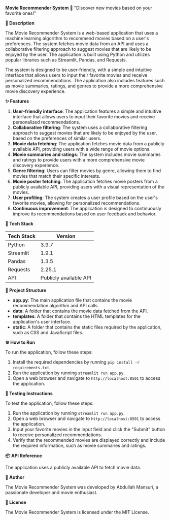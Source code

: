 **Movie Recommender System** 🎥
"Discover new movies based on your favorite ones!"

**📖 Description**

The Movie Recommender System is a web-based application that uses a machine learning algorithm to recommend movies based on a user's preferences. The system fetches movie data from an API and uses a collaborative filtering approach to suggest movies that are likely to be enjoyed by the user. The application is built using Python and utilizes popular libraries such as Streamlit, Pandas, and Requests.

The system is designed to be user-friendly, with a simple and intuitive interface that allows users to input their favorite movies and receive personalized recommendations. The application also includes features such as movie summaries, ratings, and genres to provide a more comprehensive movie discovery experience.

**✨ Features**

1. **User-friendly interface**: The application features a simple and intuitive interface that allows users to input their favorite movies and receive personalized recommendations.
2. **Collaborative filtering**: The system uses a collaborative filtering approach to suggest movies that are likely to be enjoyed by the user, based on the preferences of similar users.
3. **Movie data fetching**: The application fetches movie data from a publicly available API, providing users with a wide range of movie options.
4. **Movie summaries and ratings**: The system includes movie summaries and ratings to provide users with a more comprehensive movie discovery experience.
5. **Genre filtering**: Users can filter movies by genre, allowing them to find movies that match their specific interests.
6. **Movie poster fetching**: The application fetches movie posters from a publicly available API, providing users with a visual representation of the movies.
7. **User profiling**: The system creates a user profile based on the user's favorite movies, allowing for personalized recommendations.
8. **Continuous improvement**: The application is designed to continuously improve its recommendations based on user feedback and behavior.

**🧰 Tech Stack**

| **Tech Stack** | **Version** |
| --- | --- |
| Python | 3.9.7 |
| Streamlit | 1.9.1 |
| Pandas | 1.3.5 |
| Requests | 2.25.1 |
| API | Publicly available API |

**📁 Project Structure**

* **app.py**: The main application file that contains the movie recommendation algorithm and API calls.
* **data**: A folder that contains the movie data fetched from the API.
* **templates**: A folder that contains the HTML templates for the application's user interface.
* **static**: A folder that contains the static files required by the application, such as CSS and JavaScript files.

**⚙️ How to Run**

To run the application, follow these steps:

1. Install the required dependencies by running `pip install -r requirements.txt`.
2. Run the application by running `streamlit run app.py`.
3. Open a web browser and navigate to `http://localhost:8501` to access the application.

**🧪 Testing Instructions**

To test the application, follow these steps:

1. Run the application by running `streamlit run app.py`.
2. Open a web browser and navigate to `http://localhost:8501` to access the application.
3. Input your favorite movies in the input field and click the "Submit" button to receive personalized recommendations.
4. Verify that the recommended movies are displayed correctly and include the required information, such as movie summaries and ratings.

**📦 API Reference**

The application uses a publicly available API to fetch movie data.

**👤 Author**

The Movie Recommender System was developed by Abdullah Mansuri, a passionate developer and movie enthusiast.

**📝 License**

The Movie Recommender System is licensed under the MIT License.
